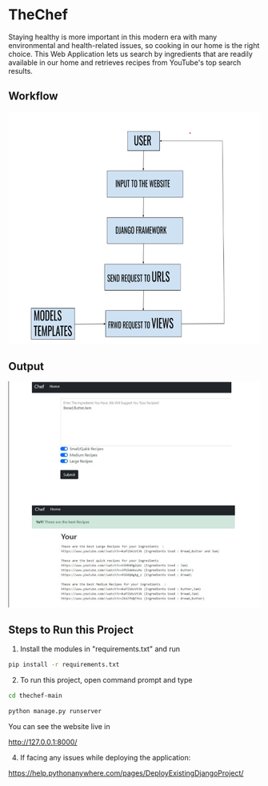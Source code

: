 # TheChef

Staying healthy is more important in this modern era with many environmental and health-related issues, so cooking in our home is the right choice. This Web Application lets us search by ingredients that are readily available in our home and retrieves recipes from YouTube's top search results.

## Workflow

<img src="images/workflow.png" alt="workflow">

## Output

<img src="images/output.png" alt="output">

## Steps to Run this Project

1. Install the modules in "requirements.txt" and run 

```bash
pip install -r requirements.txt
```

2. To run this project, open command prompt and type

```bash
cd thechef-main
```
```bash
python manage.py runserver
```

You can see the website live in 

http://127.0.0.1:8000/

4. If facing any issues while deploying the application:

https://help.pythonanywhere.com/pages/DeployExistingDjangoProject/